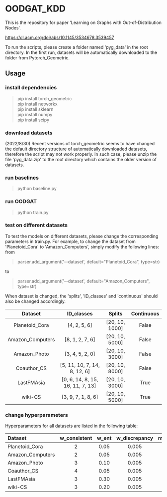 # OODGAT_KDD
This is the repository for paper 'Learning on Graphs with Out-of-Distribution Nodes'. 

https://dl.acm.org/doi/abs/10.1145/3534678.3539457

To run the scripts, please create a folder named 'pyg_data' in the root directory. In the first run, datasets will be automatically downloaded to the folder from Pytorch_Geometric.
## Usage
### install dependencies
> pip install torch_geometric  
> pip install networkx  
> pip install sklearn  
> pip install numpy  
> pip install scipy  
### download datasets
(2022/8/30)
Recent versions of torch_geometric seems to have changed the default directory structure of automatically downloaded datasets, therefore the script may not work properly. In such case, please unzip the file 'pyg_data.zip' to the root directory which contains the older version of datasets.
### run baselines
> python baseline.py 
### run OODGAT
> python train.py
### test on different datasets
To test the models on different datasets, please change the corresponding parameters in train.py. For example, to change the dataset from 'Planetoid_Cora' to 'Amazon_Computers', simply modify the following lines:  
from  
> parser.add_argument('--dataset', default="Planetoid_Cora", type=str)

to  
> parser.add_argument('--dataset', default="Amazon_Computers", type=str)  

When dataset is changed, the 'splits', 'ID_classes' and 'continuous' should also be changed accordingly.  

| Dataset       | ID_classes           | Splits  |  Continuous  |
| :-------------: |:-------------:|:-----:|:-----:|
| Planetoid_Cora | [4, 2, 5, 6] | [20, 10, 1000] | False |
| Amazon_Computers | [8, 1, 2, 7, 6] | [20, 10, 5000] | False |
| Amazon_Photo | [3, 4, 5, 2, 0] | [20, 10, 3000] | False |
| Coauthor_CS | [5, 11, 10, 7, 14, 8, 12, 6] | [20, 10, 8000] | False |
| LastFMAsia | [0, 6, 14, 8, 15, 16, 11, 7, 13] | [20, 10, 3000] | True |
| wiki-CS | [3, 9, 7, 1, 8, 6] | [20, 10, 5000] | True |

### change hyperparameters
Hyperparameters for all datasets are listed in the following table:

| Dataset          | w_consistent | w_ent | w_discrepancy | margin | heads |
|:-----------------|:------------:|:-----:|:-------------:|:------:|:-----:|
| Planetoid_Cora   |      2       | 0.05  |     0.005     |  0.6   |   4   |
| Amazon_Computers |      2       | 0.05  |     0.005     |  0.4   |   4   |
| Amazon_Photo     |      3       | 0.10  |     0.005     |  0.4   |   4   |
| Coauthor_CS      |      4       | 0.05  |     0.005     |  0.6   |   4   |
| LastFMAsia       |      3       | 0.30  |     0.005     |  0.5   |   1   |
| wiki-CS          |      3       | 0.20  |     0.005     |  0.5   |   4   |

